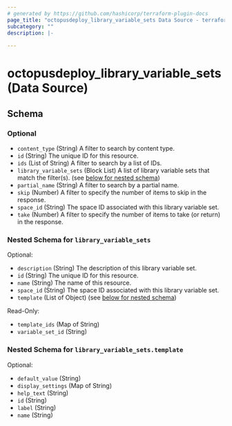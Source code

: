 ```yaml
---
# generated by https://github.com/hashicorp/terraform-plugin-docs
page_title: "octopusdeploy_library_variable_sets Data Source - terraform-provider-octopusdeploy"
subcategory: ""
description: |-
  
---
```


# octopusdeploy_library_variable_sets (Data Source)





<!-- schema generated by tfplugindocs -->
## Schema

### Optional

- `content_type` (String) A filter to search by content type.
- `id` (String) The unique ID for this resource.
- `ids` (List of String) A filter to search by a list of IDs.
- `library_variable_sets` (Block List) A list of library variable sets that match the filter(s). (see [below for nested schema](#nestedblock--library_variable_sets))
- `partial_name` (String) A filter to search by a partial name.
- `skip` (Number) A filter to specify the number of items to skip in the response.
- `space_id` (String) The space ID associated with this library variable set.
- `take` (Number) A filter to specify the number of items to take (or return) in the response.

<a id="nestedblock--library_variable_sets"></a>
### Nested Schema for `library_variable_sets`

Optional:

- `description` (String) The description of this library variable set.
- `id` (String) The unique ID for this resource.
- `name` (String) The name of this resource.
- `space_id` (String) The space ID associated with this library variable set.
- `template` (List of Object) (see [below for nested schema](#nestedatt--library_variable_sets--template))

Read-Only:

- `template_ids` (Map of String)
- `variable_set_id` (String)

<a id="nestedatt--library_variable_sets--template"></a>
### Nested Schema for `library_variable_sets.template`

Optional:

- `default_value` (String)
- `display_settings` (Map of String)
- `help_text` (String)
- `id` (String)
- `label` (String)
- `name` (String)


